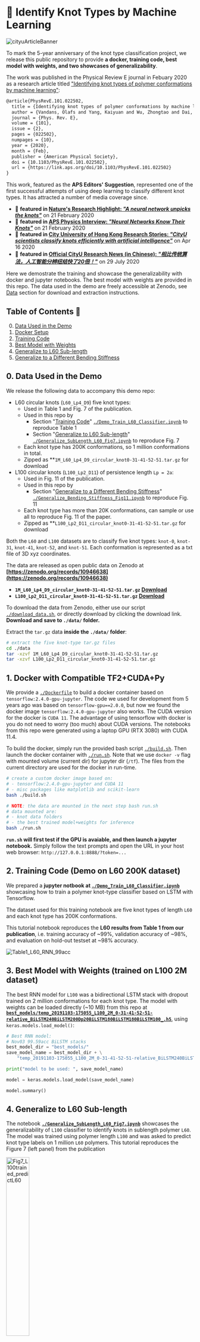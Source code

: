# 🥨 Identify Knot Types by Machine Learning

![cityuArticleBanner](/assets/CityuArticleBanner.jpg)

To mark the 5-year anniversary of the knot type classification project, we release this public repository to provide **a docker, training code, best model with weights, and two showcases of generalizability**.

The work was published in the Physical Review E journal in Febuary 2020 as a research article titled ["Identifying knot types of polymer conformations by machine learning"](https://journals.aps.org/pre/abstract/10.1103/PhysRevE.101.022502):
```latex
@article{PhysRevE.101.022502,
  title = {Identifying knot types of polymer conformations by machine learning},
  author = {Vandans, Olafs and Yang, Kaiyuan and Wu, Zhongtao and Dai, Liang},
  journal = {Phys. Rev. E},
  volume = {101},
  issue = {2},
  pages = {022502},
  numpages = {10},
  year = {2020},
  month = {Feb},
  publisher = {American Physical Society},
  doi = {10.1103/PhysRevE.101.022502},
  url = {https://link.aps.org/doi/10.1103/PhysRevE.101.022502}
}
```

This work, featured as the **APS Editors' Suggestion**, represented one of the first successful attempts of using deep learning to classify different knot types.
It has attracted a number of media coverage since.
- 🥨 **featured in [Nature's Research Highlight: _"A neural network unpicks the knots"_](https://www.nature.com/articles/d41586-020-00483-w)** on 21 February 2020
- 🥨 **featured in [APS Physics Interview: _"Neural Networks Know Their Knots"_](https://physics.aps.org/articles/v13/s19)** on 21 February 2020
- 🥨 **featured in [City University of Hong Kong Research Stories: _"CityU scientists classify knots efficiently with artificial intelligence"_](https://www.cityu.edu.hk/research/stories/2020/04/16/cityu-scientists-classify-knots-efficiently-artificial-intelligence)** on Apr 16 2020
- 🥨 **featured in [Official CityU Research News (in Chinese): _"相比传统算法，人工智能分辨纽结快了20倍！"_](https://mp.weixin.qq.com/s/7Hqq0asBYxdASTVxNUdVLA)** on 29 July 2020

Here we demostrate the training and showcase the generalizability with docker and jupyter notebooks.
The best model with weights are provided in this repo.
The data used in the demo are freely accessible at Zenodo, see [Data](#0-data-used-in-the-demo) section for download and extraction instructions.

## Table of Contents 🥨

0. [Data Used in the Demo](#0-data-used-in-the-demo)
1. [Docker Setup](#1-docker-with-compatible-tf2cudapy)
2. [Training Code](#2-training-code-demo-on-l60-200k-dataset)
3. [Best Model with Weights](#3-best-model-with-weights-trained-on-l100-2m-dataset)
4. [Generalize to L60 Sub-length](#4-generalize-to-l60-sub-length)
5. [Generalize to a Different Bending Stiffness](#5-generalize-to-a-different-bending-stiffness)

## 0. Data Used in the Demo

We release the following data to accompany this demo repo:
- L60 circular knots (`L60_Lp4_D9`) five knot types:
  - Used in Table 1 and Fig. 7 of the publication.
  - Used in this repo by
    - Section "[Training Code](#2-training-code-demo-on-l60-200k-dataset)" [`./Demo_Train_L60_Classifier.ipynb`](./Demo_Train_L60_Classifier.ipynb) to reproduce Table 1
    - Section "[Generalize to L60 Sub-length](#4-generalize-to-l60-sub-length)" [`./Generalize_SubLength_L60_Fig7.ipynb`](./Generalize_SubLength_L60_Fig7.ipynb) to reproduce Fig. 7
  - Each knot type has 200K conformations, so 1 million conformations in total.
  - Zipped as **`1M_L60_Lp4_D9_circular_knot0-31-41-52-51.tar.gz` for download
- L100 circular knots (`L100_Lp2_D11`) of persistence length `Lp = 2a`:
  - Used in Fig. 11 of the publication.
  - Used in this repo by
    - Section "[Generalize to a Different Bending Stiffness](#5-generalize-to-a-different-bending-stiffness)" [`./Generalize_Bending_Stiffness_Fig11.ipynb`](./Generalize_Bending_Stiffness_Fig11.ipynb) to reproduce Fig. 11
  - Each knot type has more than 20K conformations, can sample or use all to reproduce Fig. 11 of the paper.
  - Zipped as **`L100_Lp2_D11_circular_knot0-31-41-52-51.tar.gz` for download

Both the `L60` and `L100` datasets are to classify five knot types: `knot-0`, `knot-31`, `knot-41`, `knot-52`, and `knot-51`.
Each conformation is represented as a txt file of 3D xyz coordinates.

The data are released as open public data on Zenodo at **[https://zenodo.org/records/10946638](https://zenodo.org/records/10946638)**
* **`1M_L60_Lp4_D9_circular_knot0-31-41-52-51.tar.gz` [Download](https://zenodo.org/records/10946638)**
* **`L100_Lp2_D11_circular_knot0-31-41-52-51.tar.gz` [Download](https://zenodo.org/records/10946638)**

To download the data from Zenodo, either use our script [`./download_data.sh`](./download_data.sh), or directly download by clicking the download link. **Download and save to `./data/` folder.**

Extract the `tar.gz` data **inside the `./data/` folder**:

```sh
# extract the five knot-type tar.gz files
cd ./data
tar -xzvf 1M_L60_Lp4_D9_circular_knot0-31-41-52-51.tar.gz
tar -xzvf L100_Lp2_D11_circular_knot0-31-41-52-51.tar.gz
```

## 1. Docker with Compatible TF2+CUDA+Py

We provide a [`./Dockerfile`](./Dockerfile) to build a docker container based on `tensorflow:2.4.0-gpu-jupyter`.
The code we used for development from 5 years ago was based on `tensorflow-gpu==2.0.0`, but now we found the docker image `tensorflow:2.4.0-gpu-jupyter` also works.
The CUDA version for the docker is `CUDA 11`.
The advantage of using tensorflow with docker is you do not need to worry (too much) about CUDA versions.
The notebooks from this repo were generated using a laptop GPU (RTX 3080) with CUDA 11.4.

To build the docker, simply run the provided bash script [`./build.sh`](./build.sh).
Then launch the docker container with [`./run.sh`](./run.sh).
Note that we use `docker -v` flag with mounted volume (current dir) for jupyter dir (`/tf`).
The files from the current directory are used for the docker in run-time.

```sh
# create a custom docker image based on:
# - tensorflow:2.4.0-gpu-jupyter and CUDA 11
# - misc packages like matplotlib and scikit-learn
bash ./build.sh

# NOTE: the data are mounted in the next step bash run.sh
# data mounted are:
# - knot data folders
# - the best trained model+weights for inference
bash ./run.sh
```

**`run.sh` will first test if the GPU is avaiable, and then launch a jupyter notebook.**
Simply follow the text prompts and open the URL in your host web browser: `http://127.0.0.1:8888/?token=...`

## 2. Training Code (Demo on L60 200K dataset)

We prepared a **jupyter notbook at [`./Demo_Train_L60_Classifier.ipynb`](./Demo_Train_L60_Classifier.ipynb)**
showcasing how to train a polymer knot-type classifier based on LSTM with Tensorflow.

The dataset used for this training notebook are five knot types of length `L60` and each knot type has 200K conformations.

This tutorial notebook reproduces the **L60 results from Table 1 from our publication**, i.e. training accuracy of ~99%, validation accuracy of ~98%, and evaluation on hold-out testset at ~98% accuracy.

![Table1_L60_RNN_99acc](assets/Table1_L60_RNN_99acc.png)


## 3. Best Model with Weights (trained on L100 2M dataset)

The best RNN model for `L100` was a bidirectional LSTM stack with dropout trained on 2 million conformations for each knot type. The model with weights can be loaded directly (~10 MB) from this repo at **[`best_models/temp_20191103-175055_L100_2M_0-31-41-52-51-relative_BiLSTM240BiLSTM200Dp20BiLSTM180BiLSTM180BiLSTM100_.h5`](best_models/temp_20191103-175055_L100_2M_0-31-41-52-51-relative_BiLSTM240BiLSTM200Dp20BiLSTM180BiLSTM180BiLSTM100_.h5)**,
using `keras.models.load_model()`:

```py
# Best RNN model:
# Nov03 99.59acc BiLSTM stacks
best_model_dir = "best_models/"
save_model_name = best_model_dir + \
    "temp_20191103-175055_L100_2M_0-31-41-52-51-relative_BiLSTM240BiLSTM200Dp20BiLSTM180BiLSTM180BiLSTM100_.h5"

print("model to be used: ", save_model_name)

model = keras.models.load_model(save_model_name)

model.summary()
```

## 4. Generalize to L60 Sub-length

The notebook **[`./Generalize_SubLength_L60_Fig7.ipynb`](./Generalize_SubLength_L60_Fig7.ipynb)**
showcases the generalizability of `L100` classifier to identify knots in sublength polymer `L60`.
The model was
trained using polymer length `L100` and was asked to predict knot type labels on 1 million `L60` polymers.
This tutorial reproduces the Figure 7 (left panel) from the publication

<img src="assets/Fig7_L100trained_predictL60.png" alt="Fig7_L100trained_predictL60" width="35%"/>

## 5. Generalize to a Different Bending Stiffness

This notebook **[`./Generalize_Bending_Stiffness_Fig11.ipynb`](./Generalize_Bending_Stiffness_Fig11.ipynb)** loads the best weights for a trained model on `L100`, and predicts on unseen new conformations with **a different bending stiffness**.

In the body of the paper, the polymer conformations are
generated with a persistence length `Lp = 4a`. To examine
whether our model also works for polymer conformations with a
different bending stiffness, we generate `20 000` conformations
of `Lpolymer = 100` and `Lp = 2a` for each of the five knot types.
Then, we apply the RNN model trained from conformations with `Lp = 4a` to classify these new conformations with
`Lp = 2a`. The prediction accuracy is above `99%` for every
knot type, as shown in the Fig. 11 of our PRE publication:

<img src="assets/Fig11_L100_Lp2a_persistence_length.png" alt="Fig11_L100_Lp2a_persistence_length" width="35%"/>
These results suggest that the
prediction accuracy of our NN is insensitive to the bending
stiffness.
